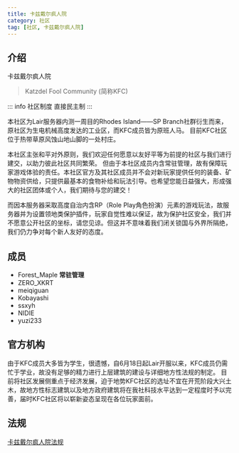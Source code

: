 ```yaml
---
title: 卡兹戴尔疯人院
category: 社区
tag: [社区, 卡兹戴尔疯人院]
---
```


## 介绍

卡兹戴尔疯人院
> Katzdel Fool Community (简称KFC)

::: info 社区制度
直接民主制
:::

本社区为Lair服务器内测一周目的Rhodes Island——SP Branch社群衍生而来，原社区为生电机械高度发达的工业区，而KFC成员皆为原班人马。
目前KFC社区位于热带草原风蚀山地山脚的一处村庄。

本社区主张和平对外原则，我们欢迎任何愿意以友好平等为前提的社区与我们进行建交，以助力彼此社区共同繁荣。
但由于本社区成员内含常驻管理，故有保障玩家游戏体验的责任。本社区官方及其社区成员并不会对新玩家提供任何的装备、矿物物资供给，只提供最基本的食物补给和玩法引导。也希望您能日益强大，形成强大的社区团体或个人，我们期待与您的建交！

而因本服务器采取高度自治内含RP（Role Play角色扮演）元素的游戏玩法，故服务器并为设置领地类保护插件，玩家自觉性难以保证，故为保护社区安全，我们并不愿意公开社区的坐标，请您见谅。但这并不意味着我们闭关锁国与外界所隔绝，我们仍力争对每个新人友好的态度。

## 成员

- Forest_Maple **常驻管理**
- ZERO_XKRT
- meiqiguan
- Kobayashi
- ssxyh
- NIDIE
- yuzi233

## 官方机构

由于KFC成员大多皆为学生，很遗憾，自6月18日起Lair开服以来，KFC成员仍需忙于学业，故没有足够的精力进行上层建筑的建设与详细地方性法规的制定。
目前将社区发展侧重点于经济发展，迫于地势KFC社区的选址不宜在开荒阶段大兴土木，故地方性标志建筑以及地方政府建筑将在我社科技水平达到一定程度时予以完善，届时KFC社区将以崭新姿态呈现在各位玩家面前。

## 法规

[卡兹戴尔疯人院法规](../law/kfc.md)